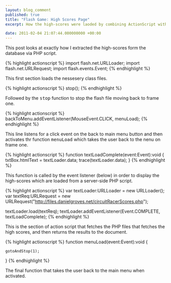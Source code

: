 ```yaml
---
layout: blog_comment
published: true
title: "Flash Game: High Scores Page"
excerpt: How the high-scores were laoded by combining ActionScript with a server-side PHP script.

date: 2011-02-04 21:07:44.000000000 +00:00
---
```

This post looks at exactly how I extracted the high-scores form the database via PHP script.  

{% highlight actionscript %}
import flash.net.URLLoader;
import flash.net.URLRequest;
import flash.events.Event;
{% endhighlight %}

This first section loads the nessesery class files.  

{% highlight actionscript %}
stop();
{% endhighlight %}

Followed by the <tt>stop</tt> function to stop the flash file moving back to frame one.  

{% highlight actionscript %}
backToMenu.addEventListener(MouseEvent.CLICK, menuLoad);
{% endhighlight %}

This line listens for a click event on the back to main menu button and then activates thr function <tt>menuLoad</tt> which takes the user back to the nenu on frame one.  

{% highlight actionscript %}
function textLoadComplete(event:Event):void
{
        txtBox.htmlText = textLoader.data;
		trace(textLoader.data);
}
{% endhighlight %}

This function is called by the event listener (below) in order to display the high-scores which are loaded from a server-side PHP script.  

{% highlight actionscript %}
var textLoader:URLLoader = new URLLoader();
var textReq:URLRequest = new URLRequest("http://files.danielgroves.net/circuitRacerScores.php");

textLoader.load(textReq);
textLoader.addEventListener(Event.COMPLETE, textLoadComplete);
{% endhighlight %}

This is the section of action script that fetches the PHP files that fetches the high scores, and then returns the results to the document.  

{% highlight actionscript %}
function menuLoad(event:Event):void
{
	
	gotoAndStop(1);
	
}
{% endhighlight %}

The final function that takes the user back to the main menu when activated.  
